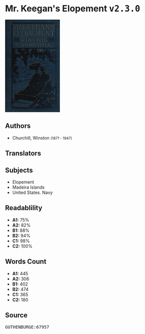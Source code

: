 # Mr. Keegan's Elopement <kbd>v2.3.0</kbd>

![](./cover.medium.jpg "")

## Authors


 - Churchill, Winston <small>(1871 - 1947)</small>

## Translators



## Subjects


 - Elopement
 - Madeira Islands
 - United States. Navy

## Readablility


 - **A1:** 75%
 - **A2:** 82%
 - **B1:** 88%
 - **B2:** 94%
 - **C1:** 98%
 - **C2:** 100%

## Words Count


 - **A1:** 445
 - **A2:** 306
 - **B1:** 402
 - **B2:** 474
 - **C1:** 365
 - **C2:** 180

## Source


<kbd>GUTHENBURGE:67957</kbd>
